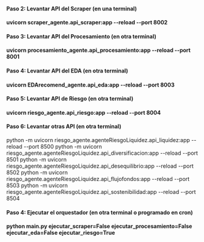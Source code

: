 #### Paso 2: Levantar API del Scraper (en una terminal)
#### uvicorn scraper_agente.api_scraper:app --reload --port 8002

#### Paso 3: Levantar API del Procesamiento (en otra terminal)
#### uvicorn procesamiento_agente.api_procesamiento:app --reload --port 8001

#### Paso 4: Levantar API del EDA (en otra terminal)
#### uvicorn EDArecomend_agente.api_eda:app --reload --port 8003

#### Paso 5: Levantar API de Riesgo (en otra terminal)
#### uvicorn riesgo_agente.api_riesgo:app --reload --port 8004

#### Paso 6: Levantar otras API  (en otra terminal)
python -m uvicorn riesgo_agente.agenteRiesgoLiquidez.api_liquidez:app --reload --port 8500
python -m uvicorn riesgo_agente.agenteRiesgoLiquidez.api_diversificacion:app --reload --port 8501
python -m uvicorn riesgo_agente.agenteRiesgoLiquidez.api_desequilibrio:app --reload --port 8502
python -m uvicorn riesgo_agente.agenteRiesgoLiquidez.api_flujofondos:app --reload --port 8503
python -m uvicorn riesgo_agente.agenteRiesgoLiquidez.api_sostenibilidad:app --reload --port 8504

#### Paso 4: Ejecutar el orquestador (en otra terminal o programado en cron)
#### python main.py ejecutar_scraper=False ejecutar_procesamiento=False ejecutar_eda=False ejecutar_riesgo=True
